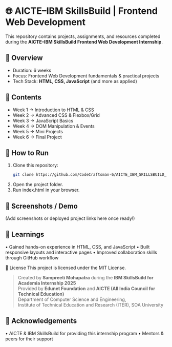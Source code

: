 # 🌐 AICTE–IBM SkillsBuild | Frontend Web Development
This repository contains projects, assignments, and resources completed during the **AICTE–IBM SkillsBuild Frontend Web Development Internship**.  

## 📌 Overview
- Duration: 6 weeks  
- Focus: Frontend Web Development fundamentals & practical projects  
- Tech Stack: **HTML, CSS, JavaScript** (and more as applied)  

## 📂 Contents
- Week 1 → Introduction to HTML & CSS  
- Week 2 → Advanced CSS & Flexbox/Grid  
- Week 3 → JavaScript Basics  
- Week 4 → DOM Manipulation & Events  
- Week 5 → Mini Projects  
- Week 6 → Final Project  

## 🚀 How to Run
1. Clone this repository:  
   ```bash
   git clone https://github.com/CodeCraftsman-6/AICTE_IBM_SKILLSBUILD_FRONT_END_WEB_DEVELOPMENT.git
2. Open the project folder.
3. Run index.html in your browser.

## 📸 Screenshots / Demo
(Add screenshots or deployed project links here once ready!)

## 📖 Learnings
• Gained hands-on experience in HTML, CSS, and JavaScript
• Built responsive layouts and interactive pages
• Improved collaboration skills through GitHub workflow

📜 License
This project is licensed under the MIT License.  

> Created by **Sampreeti Mohapatra** during the **IBM SkillsBuild for Academia Internship 2025**  
> Provided by **Edunet Foundation** and **AICTE (All India Council for Technical Education)**  
> Department of Computer Science and Engineering,  
> Institute of Technical Education and Research (ITER), SOA University

## 🙌 Acknowledgements
• AICTE & IBM SkillsBuild for providing this internship program
• Mentors & peers for their support
